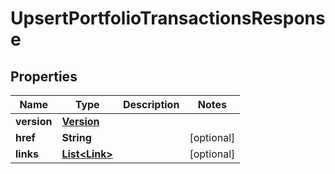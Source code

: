 

# UpsertPortfolioTransactionsResponse

## Properties

Name | Type | Description | Notes
------------ | ------------- | ------------- | -------------
**version** | [**Version**](Version.md) |  | 
**href** | **String** |  |  [optional]
**links** | [**List&lt;Link&gt;**](Link.md) |  |  [optional]



